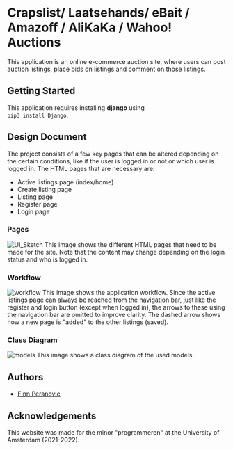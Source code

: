 
# Crapslist/ Laatsehands/ eBait / Amazoff / AliKaKa / Wahoo! Auctions

This application is an online e-commerce auction site, where users
can post auction listings, place bids on listings and comment on
those listings.

## Getting Started
This application requires installing **django** using  
```pip3 install Django```.

## Design Document
The project consists of a few key pages that can be altered depending
on the certain conditions, like if the user is logged in or not or which
user is logged in. The HTML pages that are necessary are:

* Active listings page (index/home)
* Create listing page
* Listing page
* Register page
* Login page

### Pages
![UI_Sketch](/images/commercepages.png)
This image shows the different HTML pages that need to be made for
the site. Note that the content may change depending on the login
status and who is logged in.

### Workflow
![workflow](/images/commerceflowdiagram.png)
This image shows the application workflow. Since the active listings
page can always be reached from the navigation bar, just like the
register and login button (except when logged in), the arrows to
these using the navigation bar are omitted to improve clarity.
The dashed arrow shows how a new page is "added" to the other
listings (saved).

### Class Diagram
![models](/images/models.png)
This image shows a class diagram of the used models.
## Authors

- [Finn Peranovic](https://github.com/LignumVerus)


## Acknowledgements

This website was made for the minor "programmeren" at the
University of Amsterdam (2021-2022).